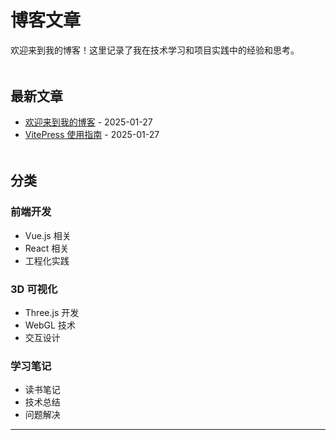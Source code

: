 # 博客文章

欢迎来到我的博客！这里记录了我在技术学习和项目实践中的经验和思考。

## 最新文章

- [欢迎来到我的博客](./welcome.md) - 2025-01-27
- [VitePress 使用指南](./vitepress-guide.md) - 2025-01-27

## 分类

### 前端开发
- Vue.js 相关
- React 相关
- 工程化实践

### 3D 可视化
- Three.js 开发
- WebGL 技术
- 交互设计

### 学习笔记
- 读书笔记
- 技术总结
- 问题解决

---

<style>
h2 {
  margin-top: 2rem;
  padding-top: 1rem;
  border-top: 1px solid var(--vp-c-divider);
}
</style>

